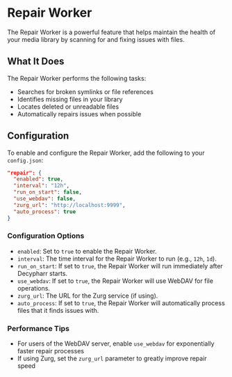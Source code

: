 # Repair Worker

The Repair Worker is a powerful feature that helps maintain the health of your media library by scanning for and fixing issues with files.

## What It Does

The Repair Worker performs the following tasks:

- Searches for broken symlinks or file references
- Identifies missing files in your library
- Locates deleted or unreadable files
- Automatically repairs issues when possible

## Configuration

To enable and configure the Repair Worker, add the following to your `config.json`:

```json
"repair": {
  "enabled": true,
  "interval": "12h",
  "run_on_start": false,
  "use_webdav": false,
  "zurg_url": "http://localhost:9999",
  "auto_process": true
}
```

### Configuration Options

- `enabled`: Set to `true` to enable the Repair Worker.
- `interval`: The time interval for the Repair Worker to run (e.g., `12h`, `1d`).
- `run_on_start`: If set to `true`, the Repair Worker will run immediately after Decypharr starts.
- `use_webdav`: If set to `true`, the Repair Worker will use WebDAV for file operations.
- `zurg_url`: The URL for the Zurg service (if using).
- `auto_process`: If set to `true`, the Repair Worker will automatically process files that it finds issues with.


### Performance Tips
- For users of the WebDAV server, enable `use_webdav` for exponentially faster repair processes
- If using Zurg, set the `zurg_url` parameter to greatly improve repair speed